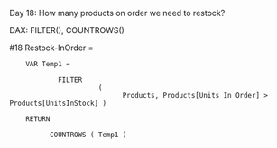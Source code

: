 Day 18: How many products on order we need to restock?

DAX: FILTER(), COUNTROWS()

#18 Restock-InOrder =

        VAR Temp1 =

                FILTER
                          ( 
                                Products, Products[Units In Order] > Products[UnitsInStock] )
          
        RETURN
            
              COUNTROWS ( Temp1 )
